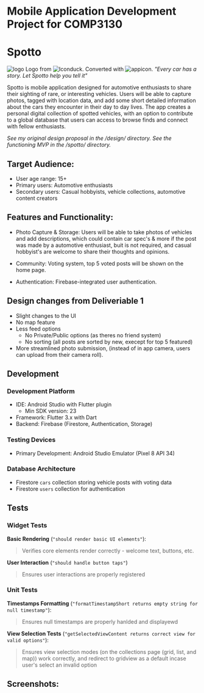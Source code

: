 # Mobile Application Development Project for COMP3130

# Spotto

![logo]()
Logo from ![Iconduck.](https://iconduck.com/icons/19815/binoculars)
Converted with ![appicon.](https://www.appicon.co)
*"Every car has a story. Let Spotto help you tell it"*

Spotto is mobile application designed for automotive enthusiasts to share their sighting of rare, or interesting vehicles. Users will be able to capture photos, tagged with location data, and add some short detailed information about the cars they encounter in their day to day lives. The app creates a personal digital collection of spotted vehicles, with an option to contribute to a global database that users can access to browse finds and connect with fellow enthusiasts. 

*See my original design proposal in the /design/ directory.*
*See the functioning MVP in the /spotto/ directory.*


## Target Audience:
- User age range: 15+
- Primary users: Automotive enthusiasts
- Secondary users: Casual hobbyists, vehicle collections, automotive content creators

## Features and Functionality:
- Photo Capture & Storage: Users will be able to take photos of vehicles and add descriptions, which could contain car spec's & more if the post was made by a automotive enthusiast, buit is not required, and casual hobbyist's are welcome to share their thoughts and opinions.

- Community: Voting system, top 5 voted posts will be shown on the home page.

- Authentication: Firebase-integrated user authentication.

## Design changes from Deliveriable 1
- Slight changes to the UI
- No map feature
- Less feed options
    - No Private/Public options (as theres no friend system)
    - No sorting (all posts are sorted by new, execept for top 5 featured)
- More streamlined photo submission, (instead of in app camera, users can upload from their camera roll).

## Development 
### Development Platform

- IDE: Android Studio with Flutter plugin
    - Min SDK version: 23
- Framework: Flutter 3.x with Dart
- Backend: Firebase (Firestore, Authentication, Storage)

### Testing Devices
- Primary Development: Android Studio Emulator (Pixel 8 API 34)

### Database Architecture

- Firestore `cars` collection storing vehicle posts with voting data
- Firestore `users` collection for authentication 


## Tests

### Widget Tests
**Basic Rendering** (`"should render basic UI elements"`):
> Verifies core elements render correctly - welcome text, buttons, etc.

**User Interaction** (`"should handle button taps"`)
> Ensures user interactions are properly registered

### Unit Tests

**Timestamps Formatting** (`"formatTimestampShort returns empty string for null timestamp"`):
> Ensures null timestamps are properly hanlded and displayewd

**View Selection Tests** (`"getSelectedViewContent returns correct view for valid options"`):
> Ensures view selection modes (on the collections page (grid, list, and map)) work correctly, and redirect to gridview as a default incase user's select an invalid option

## Screenshots:
